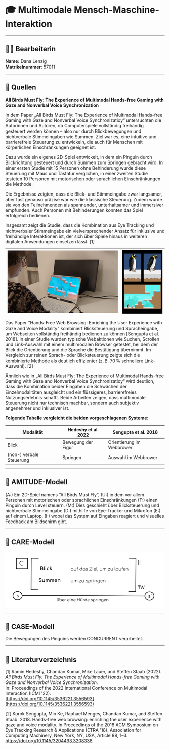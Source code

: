 # 🎓 Multimodale Mensch-Maschine-Interaktion
---
## 👩‍💻 Bearbeiterin
**Name:** Dana Lenzig  
**Matrikelnummer**: 57011  

---

## 📘 Quellen

**All Birds Must Fly: The Experience of Multimodal Hands-free Gaming with Gaze and Nonverbal Voice Synchronization**

In dem Paper „All Birds Must Fly: The Experience of Multimodal Hands-free Gaming with Gaze and Nonverbal Voice Synchronizatioy“ untersuchten die Autorinnen und Autoren, ob Computerspiele vollständig freihändig gesteuert werden können – also nur durch Blickbewegungen und nichtverbale Stimmeingaben wie Summen. Ziel war es, eine intuitive und barrierefreie Steuerung zu entwickeln, die auch für Menschen mit körperlichen Einschränkungen geeignet ist.

Dazu wurde ein eigenes 2D-Spiel entwickelt, in dem ein Pinguin durch Blickrichtung gesteuert und durch Summen zum Springen gebracht wird. In einer ersten Studie mit 15 Personen ohne Behinderung wurde diese Steuerung mit Maus und Tastatur verglichen, in einer zweiten Studie testeten 10 Personen mit motorischen oder sprachlichen Einschränkungen die Methode.

Die Ergebnisse zeigten, dass die Blick- und Stimmeingabe zwar langsamer, aber fast genauso präzise war wie die klassische Steuerung. Zudem wurde sie von den Teilnehmenden als spannender, unterhaltsamer und immersiver empfunden. Auch Personen mit Behinderungen konnten das Spiel erfolgreich bedienen.

Insgesamt zeigt die Studie, dass die Kombination aus Eye Tracking und nichtverbaler Stimmeingabe ein vielversprechender Ansatz für inklusive und freihändige Interaktionen ist, der sich über Spiele hinaus in weiteren digitalen Anwendungen einsetzen lässt. [1]

| <img src="img/SetUp.jpg" width="550"/> | <img src="img/Pinguin.jpg" width="200"/> |
|:-------------------------------------:|:-------------------------------------:|

Das Paper "Hands-Free Web Browsing: Enriching the User Experience with Gaze and Voice Modality" kombiniert Blicksteuerung und Spracheingabe, um Webseiten vollständig freihändig bedienen zu können [Sengupta et al. 2018]. 
In einer Studie wurden typische Webaktionen wie Suchen, Scrollen und Link-Auswahl mit einem multimodalen Browser getestet, bei dem der Blick die Orientierung und die Sprache die Bestätigung übernimmt. Im Vergleich zur reinen Sprach- oder Blicksteuerung zeigte sich die kombinierte Methode als deutlich effizienter (z. B. 70 % schnellere Link-Auswahl). [2]

Ähnlich wie in „All Birds Must Fly: The Experience of Multimodal Hands-free Gaming with Gaze and Nonverbal Voice Synchronizatioy“ wird deutlich, dass die Kombination beider Eingaben die Schwächen der Einzelmodalitäten ausgleicht und ein flüssigeres, barrierefreies Nutzungserlebnis schafft. Beide Arbeiten zeigen, dass multimodale Steuerung nicht nur technisch machbar, sondern auch subjektiv angenehmer und inklusiver ist.

**Folgende Tabelle vergleicht die beiden vorgeschlagenen Systeme:**

| Modalität | Hedeshy et al. 2022 | Sengupta et al. 2018 |
| --- | --- | --- |
| Blick | Bewegung der Figur | Orientierung im Webbrower |
| (non-) verbale Steuerung | Springen | Auswahl im Webbrower |


---

## 🧠 AMITUDE-Modell
(A:) Ein 2D-Spiel namens “All Birds Must Fly”, (U:) in dem vor allem Personen mit motorischen oder sprachlichen Einschränkungen (T:) einen Pinguin durch Level steuern. (M:) Dies geschieht über Blicksteuerung und nichtverbale Stimmeingabe (D:) mithilfe von Eye-Tracker und Mikrofon (E:) auf einem Laptop, (I:) wobei das System auf Eingaben reagiert und visuelles Feedback am Bildschirm gibt.

---

## 🧮 CARE-Modell
![Abbildung des CARE-Modells](img/CARE-Modell.png) 

---

## 🧩 CASE-Modell
Die Bewegungen des Pinguins werden CONCURRENT verarbeitet.

---

## 🔗 Literaturverzeichnis
[1] Ramin Hedeshy, Chandan Kumar, Mike Lauer, and Steffen Staab (2022).  
*All Birds Must Fly: The Experience of Multimodal Hands-free Gaming with Gaze and Nonverbal Voice Synchronization.*  
In: Proceedings of the 2022 International Conference on Multimodal Interaction (ICMI '22).  
[https://doi.org/10.1145/3536221.3556593](https://doi.org/10.1145/3536221.3556593)

[2] Korok Sengupta, Min Ke, Raphael Menges, Chandan Kumar, and Steffen Staab. 2018. Hands-free web browsing: enriching the user experience with gaze and voice modality. In Proceedings of the 2018 ACM Symposium on Eye Tracking Research & Applications (ETRA '18). Association for Computing Machinery, New York, NY, USA, Article 88, 1–3. https://doi.org/10.1145/3204493.3208338
